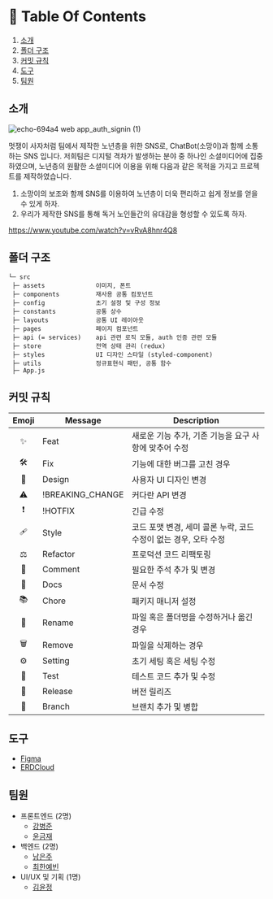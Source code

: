 # 📌 Table Of Contents
1. [소개](#소개)
2. [폴더 구조](#폴더-구조)
3. [커밋 규칙](#커밋-규칙)
4. [도구](#도구)
5. [팀원](#팀원)

## 소개
![echo-694a4 web app_auth_signin (1)](https://github.com/Likelion-YeungNam-Univ/Echo-FE/assets/44726494/90dae9f2-cb3e-40ab-a933-becff5ffdf83)

멋쟁이 사자처럼 팀에서 제작한 노년층을 위한 SNS로, ChatBot(소망이)과 함께 소통하는 SNS 입니다.
저희팀은 디지털 격차가 발생하는 분야 중 하나인 소셜미디어에 집중하였으며, 노년층의 원활한 소셜미디어 이용을 위해 다음과 같은 목적을 가지고 프로젝트를 제작하였습니다.

1. 소망이의 보조와 함께 SNS를 이용하여 노년층이 더욱 편리하고 쉽게 정보를 얻을 수 있게 하자.
2. 우리가 제작한 SNS를 통해 독거 노인들간의 유대감을 형성할 수 있도록 하자.

https://www.youtube.com/watch?v=vRvA8hnr4Q8

## 폴더 구조

```
└─ src
 ├─ assets              이미지, 폰트
 ├─ components          재사용 공통 컴포넌트
 ├─ config              초기 설정 및 구성 정보
 ├─ constants           공통 상수
 ├─ layouts             공통 UI 레이아웃
 ├─ pages               페이지 컴포넌트
 ├─ api (= services)    api 관련 로직 모듈, auth 인증 관련 모듈
 ├─ store               전역 상태 관리 (redux)
 ├─ styles              UI 디자인 스타일 (styled-component)
 ├─ utils               정규표현식 패턴, 공통 함수
 ├─ App.js
```

## 커밋 규칙

| Emoji | Message          | Description                                                      |
| :---: | ---------------- | ---------------------------------------------------------------- |
|  ✨   | Feat             | 새로운 기능 추가, 기존 기능을 요구 사항에 맞추어 수정            |
|   🛠   | Fix              | 기능에 대한 버그를 고친 경우                                     |
|  🎨   | Design           | 사용자 UI 디자인 변경                                            |
|   ⚠   | !BREAKING_CHANGE | 커다란 API 변경                                                  |
|  ❗   | !HOTFIX          | 긴급 수정                                                        |
|  🩹   | Style            | 코드 포맷 변경, 세미 콜론 누락, 코드 수정이 없는 경우, 오타 수정 |
|   ⚖   | Refactor         | 프로덕션 코드 리팩토링                                           |
|  👀   | Comment          | 필요한 주석 추가 및 변경                                         |
|  📃   | Docs             | 문서 수정                                                        |
|  📚   | Chore            | 패키지 매니저 설정                                               |
|  📂   | Rename           | 파일 혹은 폴더명을 수정하거나 옮긴 경우                          |
|   🗑   | Remove           | 파일을 삭제하는 경우                                             |
|   ⚙   | Setting          | 초기 세팅 혹은 세팅 수정                                         |
|  🔨   | Test             | 테스트 코드 추가 및 수정                                         |
|  🎊   | Release          | 버전 릴리즈                                                      |
|  🔀   | Branch           | 브랜치 추가 및 병합                                              |

## 도구
- [Figma](https://www.figma.com/file/w2H5CYBNEw8e2fmv6TS09z/%ED%95%B4%EC%BB%A4%ED%86%A4?type=design&node-id=0-1&mode=design&t=z2b3voyRBQe72kvI-0)
- [ERDCloud](https://www.erdcloud.com/d/36YBQRE8zff4fzQEb)

## 팀원
- 프론트엔드 (2명)
  - [강병준](https://github.com/BangDori)
  - [윤금재](https://github.com/YoonKeumJae)
- 백엔드 (2명)
  - [남은주](https://github.com/arty314)
  - [최한예빈](https://github.com/yeeebin)
- UI/UX 및 기획 (1명)
  - [김윤정]()
